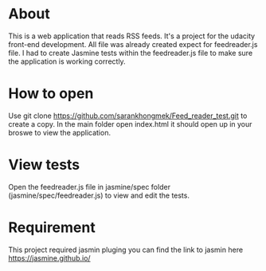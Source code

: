 # About

This is a web application that reads RSS feeds. It's a project for the udacity front-end development. All file was already created expect for feedreader.js file. I had to create Jasmine tests within the feedreader.js file to make sure the application is working correctly.



# How to open

Use git clone https://github.com/sarankhongmek/Feed_reader_test.git to create a copy.
In the main folder open index.html it should open up in your broswe to view the application.



# View tests

Open the feedreader.js file in jasmine/spec folder (jasmine/spec/feedreader.js) to view and edit the tests.

# Requirement

This project required jasmin pluging you can find the link to jasmin here https://jasmine.github.io/
